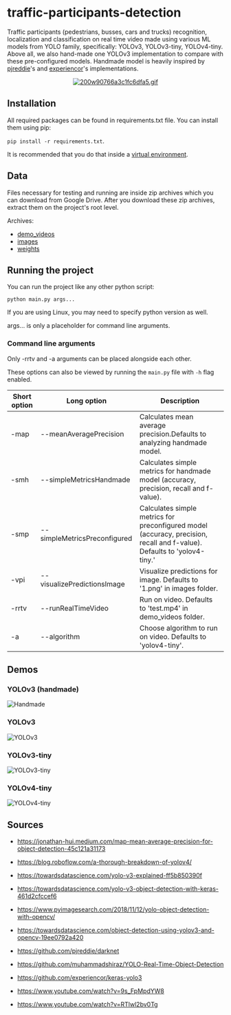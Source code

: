 # traffic-participants-detection

Traffic participants (pedestrians, busses, cars and trucks) recognition, localization and classification on real time video made using various ML models from YOLO family, specifically: YOLOv3, YOLOv3-tiny, YOLOv4-tiny. Above all, we also hand-made one YOLOv3 implementation to compare with these pre-configured models. Handmade model is heavily inspired by [pjreddie](https://github.com/pjreddie/darknet)'s and [experiencor](https://github.com/experiencor/keras-yolo3)'s implementations.

<div align="center"> 

  [![200w90766a3c1fc6dfa5.gif](https://s10.gifyu.com/images/200w90766a3c1fc6dfa5.gif)](https://gifyu.com/image/SbW8Q) 

</div>

## Installation

All required packages can be found in requirements.txt file. You can install them using pip:

`pip install -r requirements.txt`.

It is recommended that you do that inside a [virtual environment](https://docs.python.org/3/tutorial/venv.html).

## Data

Files necessary for testing and running are inside zip archives which you can download from Google Drive. After you download these zip archives, extract them on the project's root level.

Archives:

- [demo_videos](https://drive.google.com/file/d/1IkQJcNYo4uXjHGW2AVfFj4x9M9H9s3-V/view?usp=sharing)
- [images](https://drive.google.com/file/d/1U7lpKty4WrqENrBfXwfcCTJsgW3yk8gp/view?usp=sharing)
- [weights](https://drive.google.com/file/d/1aR09gku6OqK669yO9B1FNuDmHiniDqsP/view?usp=sharing)

## Running the project

You can run the project like any other python script:

`python main.py args...`

If you are using Linux, you may need to specify python version as well.

args... is only a placeholder for command line arguments.

### Command line arguments

Only -rrtv and -a arguments can be placed alongside each other.

These options can also be viewed by running the `main.py` file with `-h` flag enabled.

| Short option | Long option                  | Description                                                                                                             |
| ------------ | ---------------------------- | ----------------------------------------------------------------------------------------------------------------------- |
| -map         | --meanAveragePrecision       | Calculates mean average precision.Defaults to analyzing handmade model.                                                 |
| -smh         | --simpleMetricsHandmade      | Calculates simple metrics for handmade model (accuracy, precision, recall and f-value).                                 |
| -smp         | --simpleMetricsPreconfigured | Calculates simple metrics for preconfigured model (accuracy, precision, recall and f-value). Defaults to 'yolov4-tiny.' |
| -vpi         | --visualizePredictionsImage  | Visualize predictions for image. Defaults to '1.png' in images folder.                                                  |
| -rrtv        | --runRealTimeVideo           | Run on video. Defaults to 'test.mp4' in demo_videos folder.                                                             |
| -a           | --algorithm                  | Choose algorithm to run on video. Defaults to 'yolov4-tiny'.                                                            |

## Demos

### YOLOv3 (handmade)
![Handmade](./demos/handmade.gif)

### YOLOv3
![YOLOv3](./demos/v3.gif)

### YOLOv3-tiny
![YOLOv3-tiny](./demos/v3-tiny.gif)

### YOLOv4-tiny
![YOLOv4-tiny](./demos/v4-tiny.gif)

## Sources

- https://jonathan-hui.medium.com/map-mean-average-precision-for-object-detection-45c121a31173

- https://blog.roboflow.com/a-thorough-breakdown-of-yolov4/

- https://towardsdatascience.com/yolo-v3-explained-ff5b850390f

- https://towardsdatascience.com/yolo-v3-object-detection-with-keras-461d2cfccef6

- https://www.pyimagesearch.com/2018/11/12/yolo-object-detection-with-opencv/

- https://towardsdatascience.com/object-detection-using-yolov3-and-opencv-19ee0792a420

- https://github.com/pjreddie/darknet

- https://github.com/muhammadshiraz/YOLO-Real-Time-Object-Detection

- https://github.com/experiencor/keras-yolo3

- https://www.youtube.com/watch?v=9s_FpMpdYW8

- https://www.youtube.com/watch?v=RTlwl2bv0Tg
